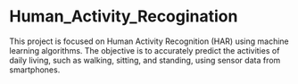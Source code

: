 # Human_Activity_Recogination
This project is focused on Human Activity Recognition (HAR) using machine learning algorithms. The objective is to accurately predict the activities of daily living, such as walking, sitting, and standing, using sensor data from smartphones.
